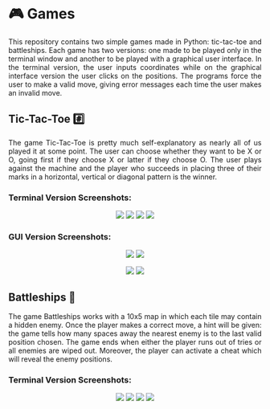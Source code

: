 # :video_game: Games

<p align="justify">
This repository contains two simple games made in Python: tic-tac-toe and battleships. Each game has two versions: one made to be played only in the terminal window and another to be played with a graphical user interface. In the terminal version, the user inputs coordinates while on the graphical interface version the user clicks on the positions. The programs force the user to make a valid move, giving error messages each time the user makes an invalid move.
</p>

## Tic-Tac-Toe :hash:

<p align="justify">
The game Tic-Tac-Toe is pretty much self-explanatory as nearly all of us played it at some point. The user can choose whether they want to be X or O, going first if they choose X or latter if they choose O. The user plays against the machine and the player who succeeds in placing three of their marks in a horizontal, vertical or diagonal pattern is the winner.
</p>

### Terminal Version Screenshots:
<p align = "center">
<img src = "Screenshots/001A.PNG"> <img src = "Screenshots/002A.PNG">
<img src = "Screenshots/003A.PNG"> <img src = "Screenshots/004A.PNG">
</p>

### GUI Version Screenshots:
<p align = "center">
<img src = "Screenshots/001B.PNG"> <img src = "Screenshots/002B.PNG">
</p>

<p align = "center">
<img src = "Screenshots/003B.PNG"> <img src = "Screenshots/004B.PNG">
</p>

## Battleships :ship:

<p align="justify">
The game Battleships works with a 10x5 map in which each tile may contain a hidden enemy. Once the player makes a correct move, a hint will be given: the game tells how many spaces away the nearest enemy is to the last valid position chosen. The game ends when either the player runs out of tries or all enemies are wiped out. Moreover, the player can activate a cheat which will reveal the enemy positions.
</p>

### Terminal Version Screenshots:

<p align = "center">
<img src = "Screenshots/005A.PNG"> <img src = "Screenshots/006A.PNG"> <img src = "Screenshots/007A.PNG"> <img src = "Screenshots/008A.PNG">
</p>

